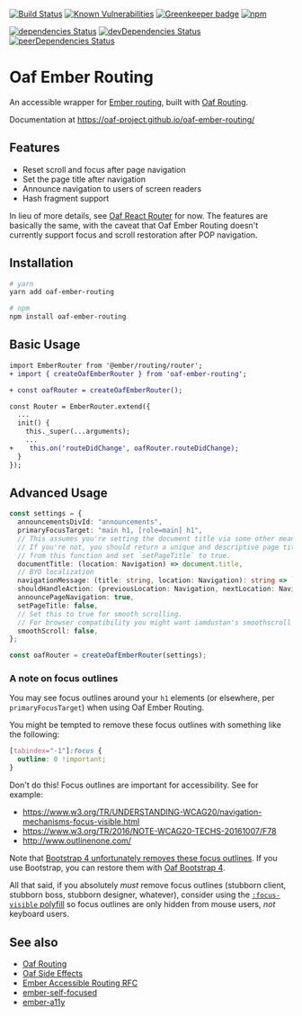 [![Build Status](https://travis-ci.org/oaf-project/oaf-ember-routing.svg?branch=master)](https://travis-ci.org/oaf-project/oaf-ember-routing)
[![Known Vulnerabilities](https://snyk.io/test/github/oaf-project/oaf-ember-routing/badge.svg?targetFile=package.json)](https://snyk.io/test/github/oaf-project/oaf-ember-routing?targetFile=package.json)
[![Greenkeeper badge](https://badges.greenkeeper.io/oaf-project/oaf-ember-routing.svg)](https://greenkeeper.io/)
[![npm](https://img.shields.io/npm/v/oaf-ember-routing.svg)](https://www.npmjs.com/package/oaf-ember-routing)

[![dependencies Status](https://david-dm.org/oaf-project/oaf-ember-routing/status.svg)](https://david-dm.org/oaf-project/oaf-ember-routing)
[![devDependencies Status](https://david-dm.org/oaf-project/oaf-ember-routing/dev-status.svg)](https://david-dm.org/oaf-project/oaf-ember-routing?type=dev)
[![peerDependencies Status](https://david-dm.org/oaf-project/oaf-ember-routing/peer-status.svg)](https://david-dm.org/oaf-project/oaf-ember-routing?type=peer)


# Oaf Ember Routing
An accessible wrapper for [Ember routing](https://guides.emberjs.com/release/routing/), built with [Oaf Routing](https://github.com/oaf-project/oaf-routing).

Documentation at https://oaf-project.github.io/oaf-ember-routing/

## Features

* Reset scroll and focus after page navigation
* Set the page title after navigation
* Announce navigation to users of screen readers
* Hash fragment support

In lieu of more details, see [Oaf React Router](https://github.com/oaf-project/oaf-react-router/blob/master/README.md#features) for now. The features are basically the same, with the caveat that Oaf Ember Routing doesn't currently support focus and scroll restoration after POP navigation.

## Installation

```sh
# yarn
yarn add oaf-ember-routing

# npm
npm install oaf-ember-routing
```

## Basic Usage

```diff
import EmberRouter from '@ember/routing/router';
+ import { createOafEmberRouter } from 'oaf-ember-routing';

+ const oafRouter = createOafEmberRouter();

const Router = EmberRouter.extend({
  ... 
  init() {
    this._super(...arguments);
    ...
+    this.on('routeDidChange', oafRouter.routeDidChange);
  }
});
```

## Advanced Usage

```typescript
const settings = {
  announcementsDivId: "announcements",
  primaryFocusTarget: "main h1, [role=main] h1",
  // This assumes you're setting the document title via some other means.
  // If you're not, you should return a unique and descriptive page title for each page
  // from this function and set `setPageTitle` to true.
  documentTitle: (location: Navigation) => document.title,
  // BYO localization
  navigationMessage: (title: string, location: Navigation): string => `Navigated to ${title}.`,
  shouldHandleAction: (previousLocation: Navigation, nextLocation: Navigation) => true,
  announcePageNavigation: true,
  setPageTitle: false,
  // Set this to true for smooth scrolling.
  // For browser compatibility you might want iamdustan's smoothscroll polyfill https://github.com/iamdustan/smoothscroll
  smoothScroll: false,
};

const oafRouter = createOafEmberRouter(settings);
```

### A note on focus outlines
You may see focus outlines around your `h1` elements (or elsewhere, per `primaryFocusTarget`) when using Oaf Ember Routing.

You might be tempted to remove these focus outlines with something like the following:
```css
[tabindex="-1"]:focus {
  outline: 0 !important;
}
```

Don't do this! Focus outlines are important for accessibility. See for example:

* https://www.w3.org/TR/UNDERSTANDING-WCAG20/navigation-mechanisms-focus-visible.html
* https://www.w3.org/TR/2016/NOTE-WCAG20-TECHS-20161007/F78
* http://www.outlinenone.com/

Note that [Bootstrap 4 unfortunately removes these focus outlines](https://github.com/twbs/bootstrap/issues/28425). If you use Bootstrap, you can restore them with [Oaf Bootstrap 4](https://github.com/oaf-project/oaf-bootstrap-4).

All that said, if you absolutely _must_ remove focus outlines (stubborn client, stubborn boss, stubborn designer, whatever), consider using the [`:focus-visible` polyfill](https://github.com/WICG/focus-visible) so focus outlines are only hidden from mouse users, _not_ keyboard users.

## See also
* [Oaf Routing](https://github.com/oaf-project/oaf-routing)
* [Oaf Side Effects](https://github.com/oaf-project/oaf-side-effects)
* [Ember Accessible Routing RFC](https://github.com/emberjs/rfcs/pull/433)
* [ember-self-focused](https://github.com/linkedin/self-focused/tree/master/packages/ember-self-focused)
* [ember-a11y](https://github.com/ember-a11y/ember-a11y)
